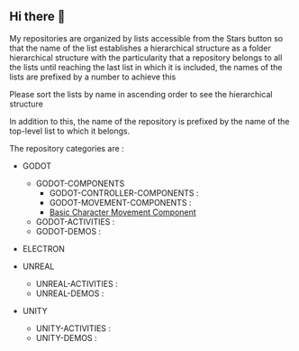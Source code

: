 ## Hi there 👋

<!--
**chemacarceller/chemacarceller** is a ✨ _special_ ✨ repository because its `README.md` (this file) appears on your GitHub profile.

Here are some ideas to get you started:

- 🔭 I’m currently working on ...
- 🌱 I’m currently learning ...
- 👯 I’m looking to collaborate on ...
- 🤔 I’m looking for help with ...
- 💬 Ask me about ...
- 📫 How to reach me: ...
- 😄 Pronouns: ...
- ⚡ Fun fact: ...
-->

My repositories are organized by lists accessible from the Stars button so that the name of the list establishes a hierarchical structure as a folder hierarchical structure with the particularity that a repository belongs to all the lists until reaching the last list in which it is included, the names of the lists are prefixed by a number to achieve this

Please sort the lists by name in ascending order to see the hierarchical structure

In addition to this, the name of the repository is prefixed by the name of the top-level list to which it belongs.

The repository categories are :

* GODOT
     * GODOT-COMPONENTS
          * GODOT-CONTROLLER-COMPONENTS :
          * GODOT-MOVEMENT-COMPONENTS :
          *  [Basic Character Movement Component](https://github.com/chemacarceller/GODOT-Basic-Character-Movement-Component)
     * GODOT-ACTIVITIES :
     * GODOT-DEMOS :
  
* ELECTRON
  
* UNREAL
     * UNREAL-ACTIVITIES :
     * UNREAL-DEMOS :
  
* UNITY
     * UNITY-ACTIVITIES :
     * UNITY-DEMOS :
